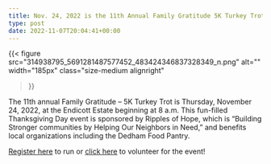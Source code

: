 ```yaml
---
title: Nov. 24, 2022 is the 11th Annual Family Gratitude 5K Turkey Trot!
type: post
date: 2022-11-07T20:04:41+00:00
---
```

{{< figure
  src="314938795_5691281487577452_483424346837328349_n.png"
  alt=""
  width="185px"
  class="size-medium alignright"
>}}

The 11th annual Family Gratitude – 5K Turkey Trot is Thursday, November 24, 2022, at the Endicott Estate beginning at 8 a.m. This fun-filled Thanksgiving Day event is sponsored by Ripples of Hope, which is “Building Stronger communities by Helping Our Neighbors in Need,” and benefits local organizations including the Dedham Food Pantry.

<a href="https://www.ripplesofhope.org/turkey-trot?fbclid=IwAR1XBxwV80jP5nn29LS6wSpm44y6TanNEzubTw1vucvKdcwz3MqUif1FljU" target="_blank" rel="noopener">Register here</a> to run or <a href="https://raceroster.com/events/2022/55689/11th-annual-family-gratitude-5k-and-kids-12-mile-run-ripples-of-hope" target="_blank" rel="noopener">click here</a> to volunteer for the event! 
